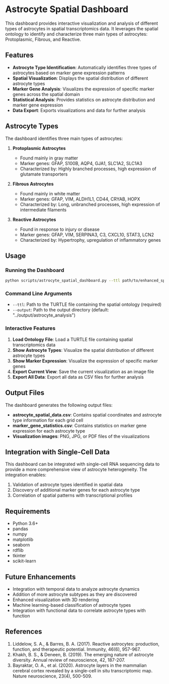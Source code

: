 # Astrocyte Spatial Dashboard

This dashboard provides interactive visualization and analysis of different types of astrocytes in spatial transcriptomics data. It leverages the spatial ontology to identify and characterize three main types of astrocytes: Protoplasmic, Fibrous, and Reactive.

## Features

- **Astrocyte Type Identification**: Automatically identifies three types of astrocytes based on marker gene expression patterns
- **Spatial Visualization**: Displays the spatial distribution of different astrocyte types
- **Marker Gene Analysis**: Visualizes the expression of specific marker genes across the spatial domain
- **Statistical Analysis**: Provides statistics on astrocyte distribution and marker gene expression
- **Data Export**: Exports visualizations and data for further analysis

## Astrocyte Types

The dashboard identifies three main types of astrocytes:

1. **Protoplasmic Astrocytes**
   - Found mainly in gray matter
   - Marker genes: GFAP, S100B, AQP4, GJA1, SLC1A2, SLC1A3
   - Characterized by: Highly branched processes, high expression of glutamate transporters

2. **Fibrous Astrocytes**
   - Found mainly in white matter
   - Marker genes: GFAP, VIM, ALDH1L1, CD44, CRYAB, HOPX
   - Characterized by: Long, unbranched processes, high expression of intermediate filaments

3. **Reactive Astrocytes**
   - Found in response to injury or disease
   - Marker genes: GFAP, VIM, SERPINA3, C3, CXCL10, STAT3, LCN2
   - Characterized by: Hypertrophy, upregulation of inflammatory genes

## Usage

### Running the Dashboard

```bash
python scripts/astrocyte_spatial_dashboard.py --ttl path/to/enhanced_spatial_ontology.ttl --output path/to/output/directory
```

### Command Line Arguments

- `--ttl`: Path to the TURTLE file containing the spatial ontology (required)
- `--output`: Path to the output directory (default: "../output/astrocyte_analysis")

### Interactive Features

1. **Load Ontology File**: Load a TURTLE file containing spatial transcriptomics data
2. **Show Astrocyte Types**: Visualize the spatial distribution of different astrocyte types
3. **Show Marker Expression**: Visualize the expression of specific marker genes
4. **Export Current View**: Save the current visualization as an image file
5. **Export All Data**: Export all data as CSV files for further analysis

## Output Files

The dashboard generates the following output files:

- **astrocyte_spatial_data.csv**: Contains spatial coordinates and astrocyte type information for each grid cell
- **marker_gene_statistics.csv**: Contains statistics on marker gene expression for each astrocyte type
- **Visualization images**: PNG, JPG, or PDF files of the visualizations

## Integration with Single-Cell Data

This dashboard can be integrated with single-cell RNA sequencing data to provide a more comprehensive view of astrocyte heterogeneity. The integration enables:

1. Validation of astrocyte types identified in spatial data
2. Discovery of additional marker genes for each astrocyte type
3. Correlation of spatial patterns with transcriptional profiles

## Requirements

- Python 3.6+
- pandas
- numpy
- matplotlib
- seaborn
- rdflib
- tkinter
- scikit-learn

## Future Enhancements

- Integration with temporal data to analyze astrocyte dynamics
- Addition of more astrocyte subtypes as they are discovered
- Enhanced visualization with 3D rendering
- Machine learning-based classification of astrocyte types
- Integration with functional data to correlate astrocyte types with function

## References

1. Liddelow, S. A., & Barres, B. A. (2017). Reactive astrocytes: production, function, and therapeutic potential. Immunity, 46(6), 957-967.
2. Khakh, B. S., & Deneen, B. (2019). The emerging nature of astrocyte diversity. Annual review of neuroscience, 42, 187-207.
3. Bayraktar, O. A., et al. (2020). Astrocyte layers in the mammalian cerebral cortex revealed by a single-cell in situ transcriptomic map. Nature neuroscience, 23(4), 500-509. 